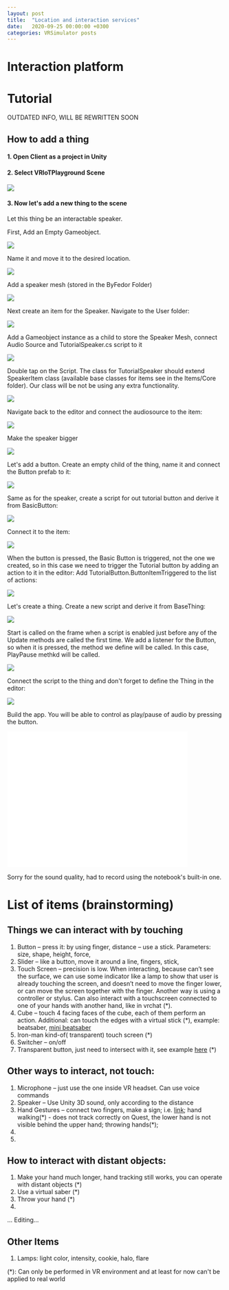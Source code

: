 ```yaml
---
layout: post
title:  "Location and interaction services"
date:   2020-09-25 00:00:00 +0300
categories: VRSimulator posts
---
```

# Interaction platform

# Tutorial

OUTDATED INFO, WILL BE REWRITTEN SOON

## How to add a thing

#### 1. Open Client as a project in Unity

#### 2. Select VRIoTPlayground Scene
![](/files/Tutorial/SceneSelection.png)

#### 3. Now let's add a new thing to the scene
Let this thing be an interactable speaker.

First, Add an Empty Gameobject.

![](/files/Tutorial/AddAnEmptyGameObject.png)

Name it and move it to the desired location.

![](/files/Tutorial/Creation.png)

Add a speaker mesh (stored in the ByFedor Folder)

![](/files/Tutorial/SpeakerMesh.png)

Next create an item for the Speaker. Navigate to the User folder:

![](/files/Tutorial/TutorialSpeakerClass.png)

Add a Gameobject instance as a child to store the Speaker Mesh, connect Audio Source and TutorialSpeaker.cs script to it

![](/files/Tutorial/AudioSource.png)

Double tap on the Script. The class for TutorialSpeaker should extend SpeakerItem class (available base classes for items see in the Items/Core folder). Our class will be not be using any extra functionality.

![](/files/Tutorial/CreateClass.png)

Navigate back to the editor and connect the audiosource to the item:

![](/files/Tutorial/ConnectAudioSource.png)

Make the speaker bigger

![](/files/Tutorial/BiggerSpeaker.png)

Let's add a button. Create an empty child of the thing, name it and connect the Button prefab to it:

![](/files/Tutorial/BasicButtonAdded.png)

Same as for the speaker, create a script for out tutorial button and derive it from BasicButton:

![](/files/Tutorial/TutorialButtonClass.png)

Connect it to the item:

![](/files/Tutorial/ConnectButtonScript.png)

When the button is pressed, the Basic Button is triggered, not the one we created, so in this case we need to trigger the Tutorial button by adding an action to it in the editor: Add TutorialButton.ButtonItemTriggered to the list of actions:

![](/files/Tutorial/BasicButtonAction.png)

Let's create a thing. Create a new script and derive it from BaseThing:

![](/files/Tutorial/CreateThingClass.png)

Start is called on the frame when a script is enabled just before any of the Update methods are called the first time. We add a listener for the Button, so when it is pressed, the method we define will be called. In this case, PlayPause methkd will be called.

![](/files/Tutorial/ThingClassFill.png)

Connect the script to the thing and don't forget to define the Thing in the editor:

![](/files/Tutorial/AddThingScript.png)

Build the app. You will be able to control as play/pause of audio by pressing the button.

<iframe width="420" height="315" src="/files/Tutorial/Trim.mp4" frameborder="0" allowfullscreen></iframe>

Sorry for the sound quality, had to record using the notebook's built-in one.



# List of items (brainstorming)

## Things we can interact with by touching
1. Button – press it: by using finger, distance – use a stick. Parameters: size, shape, height, force, 
2. Slider – like a button, move it around a line, fingers, stick, 
3. Touch Screen – precision is low. When interacting, because can’t see the surface, we can use some indicator like a lamp to show that user is already touching the screen, and doesn’t need to move the finger lower, or can move the screen together with the finger. Another way is using  a controller or stylus. Can also interact with a touchscreen connected to one of your hands with another hand, like in vrchat (\*).
4. Cube – touch 4 facing faces of the cube, each of them perform an action. Additional: can touch the edges with a virtual stick (\*), example: beatsaber, [mini beatsaber](https://vrscout.com/news/mini-beat-saber-oculus-quest-hand-tracking/)
5. Iron-man kind-of( transparent) touch screen (\*)
6. Switcher – on/off
7. Transparent button, just need to intersect with it, see example [here](https://medium.com/shopify-vr/expo-towards-rapid-vr-prototyping-15356d53ea71) (\*)

## Other ways to interact, not touch:
1. Microphone – just use the one inside VR headset. Can use voice commands
2. Speaker – Use Unity 3D sound, only according to the distance
3. Hand Gestures – connect two fingers, make a sign; i.e. [link](https://www.roadtovr.com/creative-uses-oculus-quest-hand-tracking-daniel-beauchamp/); hand walking(\*) - does not track correctly on Quest, the lower hand is not visible behind the upper hand; throwing hands(\*); 
4. 
5. 

## How to interact with distant objects:
1. Make your hand much longer, hand tracking still works, you can operate with distant objects (\*)
2. Use a virtual saber (\*)
3. Throw your hand (\*)
4. 
… Editing…

## Other Items
1. Lamps: light color, intensity, cookie, halo, flare
 
(\*): Can only be performed in VR environment and at least for now can't be applied to real world




            